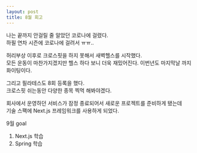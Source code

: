```yaml
---
layout: post
title: 8월 회고
---
```


나는 끝까지 안걸릴 줄 알았던 코로나에 걸렸다.   
하필 연차 시즌에 코로나에 걸려서 ㅠㅠ..

허리부상 이후로 크로스핏을 하지 못해서 새벽헬스를 시작했다.  
모든 운동이 마찬가지겠지만 헬스 하다 보니 더욱 재밌어진다. 
이번년도 마지막날 까지 화이팅이다.   

그리고 필라테스도 8회 등록을 했다.  
크로스핏 쉬는동안 다양한 종목 찍먹 해봐야겠다.

회사에서 운영하던 서비스가 잠정 종료되어서 새로운 프로젝트를 준비하게 됐는데  
기술 스팩에 Next.js 프레임워크를 사용하게 되었다.

9월 goal  
1. Next.js 학습
2. Spring 학습
